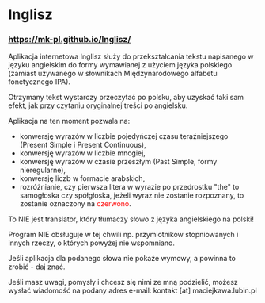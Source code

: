 # Inglisz

### https://mk-pl.github.io/Inglisz/

Aplikacja internetowa Inglisz służy do przekształcania tekstu napisanego w języku angielskim do formy wymawianej z użyciem języka polskiego (zamiast używanego w słownikach Międzynarodowego alfabetu fonetycznego IPA).

Otrzymany tekst wystarczy przeczytać po polsku, aby uzyskać taki sam efekt, jak przy czytaniu oryginalnej treści po angielsku.

Aplikacja na ten moment pozwala na:

- konwersję wyrazów w liczbie pojedyńczej czasu teraźniejszego (Present Simple i Present Continuous),
- konwersję wyrazów w liczbie mnogiej,
- konwersję wyrazów w czasie przeszłym (Past Simple, formy nieregularne),
- konwersję liczb w formacie arabskich,
- rozróżnianie, czy pierwsza litera w wyrazie po przedrostku "the" to samogłoska czy spółgłoska,
jeżeli wyraz nie zostanie rozpoznany, to zostanie oznaczony na <span style="color: red;">czerwono</span>.

To NIE jest translator, który tłumaczy słowo z języka angielskiego na polski!

Program NIE obsługuje w tej chwili np. przymiotników stopniowanych i innych rzeczy, o których powyżej nie wspomniano.

Jeśli aplikacja dla podanego słowa nie pokaże wymowy, a powinna to zrobić - daj znać.

Jeśli masz uwagi, pomysły i chcesz się nimi ze mną podzielić, możesz wysłać wiadomość na podany adres e-mail: kontakt [at] maciejkawa.lubin.pl